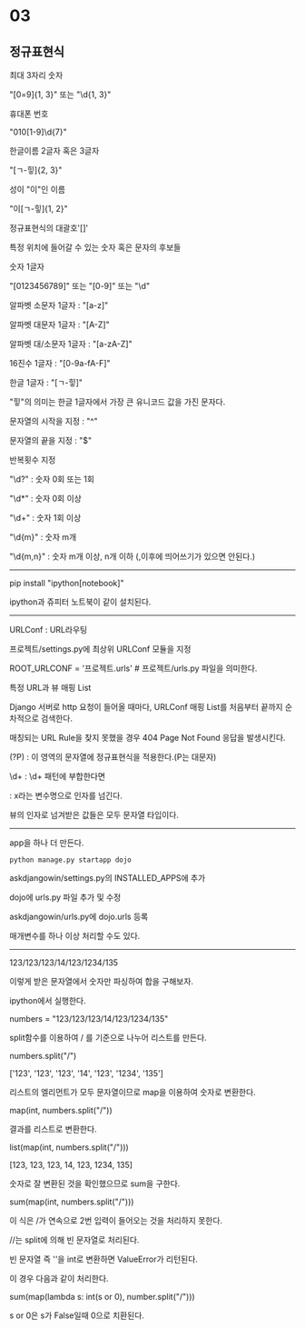 # 03

## 정규표현식

최대 3자리 숫자

"[0=9]{1, 3}" 또는 "\d{1, 3}"

휴대폰 번호

"010[1-9]\d{7}"

한글이름 2글자 혹은 3글자

"[ㄱ-힣]{2, 3}"

성이 "이"인 이름

"이[ㄱ-힣]{1, 2}"

정규표현식의 대괄호'[]'

특정 위치에 들어갈 수 있는 숫자 혹은 문자의 후보들

숫자 1글자

"[0123456789]" 또는 "[0-9]" 또는 "\d"

알파벳 소문자 1글자 : "[a-z]"

알파벳 대문자 1글자 : "[A-Z]"

알파벳 대/소문자 1글자 : "[a-zA-Z]"

16진수 1글자 : "[0-9a-fA-F]"

한글 1글자 : "[ㄱ-힣]"

"힣"의 의미는 한글 1글자에서 가장 큰 유니코드 값을 가진 문자다.

문자열의 시작을 지정 : "^"

문자열의 끝을 지정 : "$"

반복횟수 지정

"\d?" : 숫자 0회 또는 1회

"\d*" : 숫자 0회 이상

"\d+" : 숫자 1회 이상

"\d{m}" : 숫자 m개

"\d{m,n}" : 숫자 m개 이상, n개 이하 (,이후에 띄어쓰기가 있으면 안된다.)

----

pip install "ipython[notebook]"

ipython과 쥬피터 노트북이 같이 설치된다.

----

URLConf : URL라우팅

프로젝트/settings.py에 최상위 URLConf 모듈을 지정

ROOT_URLCONF = '프로젝트.urls' # 프로젝트/urls.py 파일을 의미한다.

특정 URL과 뷰 매핑 List

Django 서버로 http 요청이 들어올 때마다, URLConf 매핑 List를 처음부터 끝까지 순차적으로 검색한다.

매칭되는 URL Rule을 찾지 못했을 경우 404 Page Not Found 응답을 발생시킨다.

(?P) : 이 영역의 문자열에 정규표현식을 적용한다.(P는 대문자)

\d+ : \d+ 패턴에 부합한다면

<x> : x라는 변수명으로 인자를 넘긴다.

뷰의 인자로 넘겨받은 값들은 모두 문자열 타입이다.

----

app을 하나 더 만든다.

`python manage.py startapp dojo`

askdjangowin/settings.py의 INSTALLED_APPS에 추가

dojo에 urls.py 파일 추가 및 수정

askdjangowin/urls.py에 dojo.urls 등록

매개변수를 하나 이상 처리할 수도 있다.

----

123/123/123/14/123/1234/135

이렇게 받은 문자열에서 숫자만 파싱하여 합을 구해보자.

ipython에서 실행한다.

numbers = "123/123/123/14/123/1234/135"

split함수를 이용하여 / 를 기준으로 나누어 리스트를 만든다.

numbers.split("/")

['123', '123', '123', '14', '123', '1234', '135']

리스트의 엘리먼트가 모두 문자열이므로 map을 이용하여 숫자로 변환한다.

map(int, numbers.split("/"))

결과를 리스트로 변환한다.

list(map(int, numbers.split("/")))

[123, 123, 123, 14, 123, 1234, 135]

숫자로 잘 변환된 것을 확인했으므로 sum을 구한다.

sum(map(int, numbers.split("/")))

이 식은 /가 연속으로 2번 입력이 들어오는 것을 처리하지 못한다.

//는 split에 의해 빈 문자열로 처리된다.

빈 문자열 즉 ''을 int로 변환하면 ValueError가 리턴된다.

이 경우 다음과 같이 처리한다.

sum(map(lambda s: int(s or 0), number.split("/")))

s or 0은 s가 False일때 0으로 치환된다.
